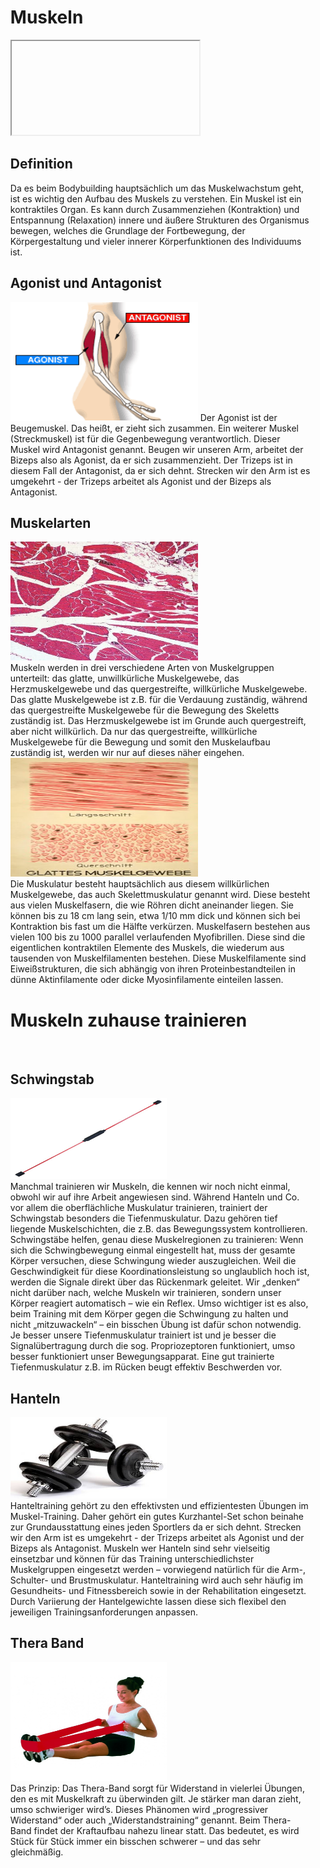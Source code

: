 <html>
<ul id="toc">
<h1>
Muskeln
</h1>
<body>
<iframe> width="560" height="315" src="https://www.youtube.com/embed/WGdNO2x_PWY" frameborder="0" allowfullscreen></iframe>
<h2>Definition</h2>
Da es beim Bodybuilding hauptsächlich um das Muskelwachstum geht, ist es wichtig den Aufbau des Muskels zu verstehen.
Ein Muskel ist ein kontraktiles Organ. Es kann durch Zusammenziehen (Kontraktion) und Entspannung (Relaxation) innere und äußere Strukturen des Organismus bewegen, welches die Grundlage der Fortbewegung, der Körpergestaltung und vieler innerer Körperfunktionen des Individuums ist.
<h2>Agonist und Antagonist</h2>
<img src="agonistanta.gif" width="300" height="190" alt="agonist"/>  
Der Agonist  ist der Beugemuskel. Das heißt, er zieht sich zusammen. Ein weiterer Muskel (Streckmuskel) ist für die Gegenbewegung verantwortlich. Dieser Muskel wird Antagonist genannt. Beugen wir unseren Arm, arbeitet der Bizeps also als Agonist, da er sich zusammenzieht. Der Trizeps ist in diesem Fall der Antagonist, da er sich dehnt. Strecken wir den Arm ist es umgekehrt - der Trizeps arbeitet als Agonist und der Bizeps als Antagonist.
<br>
<h2>Muskelarten</h2>
<img src="steak.jpg" width="300" height="190" alt="steak"/>  
<br>
Muskeln werden in drei verschiedene Arten von Muskelgruppen unterteilt: das glatte, unwillkürliche Muskelgewebe, das Herzmuskelgewebe und das quergestreifte, willkürliche Muskelgewebe. Das glatte Muskelgewebe ist z.B. für die Verdauung zuständig, während das quergestreifte Muskelgewebe für die Bewegung des Skeletts zuständig ist. Das Herzmuskelgewebe ist im Grunde auch quergestreift, aber nicht willkürlich. Da nur das quergestreifte, willkürliche Muskelgewebe für die Bewegung und somit den Muskelaufbau zuständig ist, werden wir nur auf dieses näher eingehen.
<img src="glattes_muskelg.jpg" width="300" height="190" alt="glattes_muskelg"/>   
<br>
Die Muskulatur besteht hauptsächlich aus diesem willkürlichen Muskelgewebe, das auch Skelettmuskulatur genannt wird. Diese besteht aus vielen Muskelfasern, die wie Röhren dicht aneinander liegen. Sie können bis zu 18 cm lang sein, etwa 1/10 mm dick und können sich bei Kontraktion bis fast um die Hälfte verkürzen. Muskelfasern bestehen aus vielen 100 bis zu 1000 parallel verlaufenden Myofibrillen. Diese sind die eigentlichen kontraktilen Elemente des Muskels, die wiederum aus tausenden von Muskelfilamenten bestehen. Diese Muskelfilamente sind Eiweißstrukturen, die sich abhängig von ihren Proteinbestandteilen in dünne Aktinfilamente oder dicke Myosinfilamente einteilen lassen.
<h1>Muskeln zuhause trainieren </h1>
<br>
<h2> Schwingstab</h2>
<img src="schwingstab.jpg" width="250" height="130" alt="schwingstab"/> 
<br>
Manchmal trainieren wir Muskeln, die kennen wir noch nicht einmal, obwohl
wir auf ihre Arbeit angewiesen sind. Während Hanteln und Co. vor allem die oberflächliche
Muskulatur trainieren, trainiert der Schwingstab besonders die Tiefenmuskulatur. Dazu
gehören tief liegende Muskelschichten, die z.B. das Bewegungssystem kontrollieren.
Schwingstäbe helfen, genau diese Muskelregionen zu trainieren: Wenn sich die
Schwingbewegung einmal eingestellt hat, muss der gesamte Körper versuchen, diese
Schwingung wieder auszugleichen. Weil die Geschwindigkeit für diese Koordinationsleistung
so unglaublich hoch ist, werden die Signale direkt über das Rückenmark geleitet. Wir
„denken“ nicht darüber nach, welche Muskeln wir trainieren, sondern unser Körper reagiert
automatisch – wie ein Reflex. Umso wichtiger ist es also, beim Training mit dem Körper gegen
die Schwingung zu halten und nicht „mitzuwackeln“ – ein bisschen Übung ist dafür schon
notwendig.
Je besser unsere Tiefenmuskulatur trainiert ist und je besser die Signalübertragung durch die sog. Propriozeptoren
funktioniert, umso besser funktioniert unser Bewegungsapparat. Eine gut trainierte Tiefenmuskulatur z.B. im Rücken
beugt effektiv Beschwerden vor.
<br>
<h2>Hanteln</h2>
<img src="hanteln.jpg" width="250" height="130" alt="hanteln"/> 
<br>
Hanteltraining gehört zu den effektivsten und effizientesten Übungen im Muskel-Training. Daher gehört ein gutes Kurzhantel-Set schon beinahe zur Grundausstattung
eines jeden Sportlers da er sich dehnt. Strecken wir den Arm ist es umgekehrt - der Trizeps arbeitet als Agonist und der Bizeps als Antagonist. Muskeln wer
Hanteln sind sehr vielseitig einsetzbar und können für das Training
unterschiedlichster Muskelgruppen eingesetzt werden – vorwiegend natürlich für die
Arm-, Schulter- und Brustmuskulatur.
Hanteltraining wird auch sehr häufig im Gesundheits- und Fitnessbereich sowie in der
Rehabilitation eingesetzt. Durch Variierung der Hantelgewichte lassen diese sich
flexibel den jeweiligen Trainingsanforderungen anpassen.
<br>
<h2>Thera Band</h2>
<img src="TheraBand.jpg" width="250" height="190" alt="TheraBand"/> 
<br>
Das Prinzip: Das Thera-Band sorgt für Widerstand in vielerlei Übungen, den es mit
Muskelkraft zu überwinden gilt. Je stärker man daran zieht, umso schwieriger wird’s.
Dieses Phänomen wird „progressiver Widerstand“ oder auch „Widerstandstraining“ genannt.
Beim Thera-Band findet der Kraftaufbau nahezu linear statt. Das bedeutet, es wird Stück
für Stück immer ein bisschen schwerer – und das sehr gleichmäßig.
</body>
<html/>
